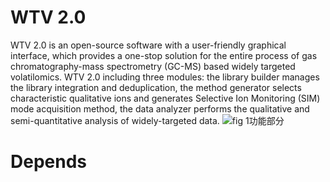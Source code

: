 # WTV 2.0
WTV 2.0 is an open-source software with a user-friendly graphical interface, which provides a one-stop solution for the entire process of gas chromatography-mass spectrometry (GC-MS) based widely targeted volatilomics. WTV 2.0 including three modules: the library builder manages the library integration and deduplication, the method generator selects characteristic qualitative ions and generates Selective Ion Monitoring (SIM) mode acquisition method, the data analyzer performs the qualitative and semi-quantitative analysis of widely-targeted data.
![fig 1功能部分](https://github.com/yuanhonglun/WTV_2.0/assets/65593710/f18d2827-8717-4749-a6af-60718b0c9646)

# Depends
